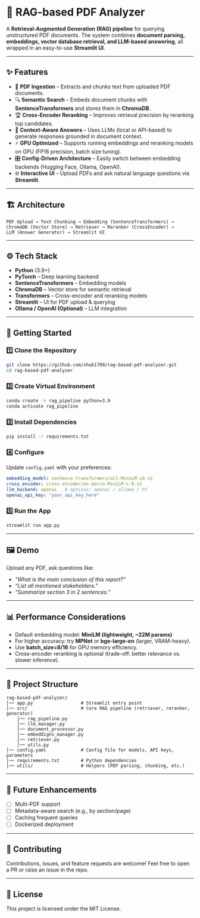 # 📄 RAG-based PDF Analyzer

A **Retrieval-Augmented Generation (RAG) pipeline** for querying unstructured PDF documents. The system combines **document parsing, embeddings, vector database retrieval, and LLM-based answering**, all wrapped in an easy-to-use **Streamlit UI**.

---

## ✨ Features

* 📑 **PDF Ingestion** – Extracts and chunks text from uploaded PDF documents.
* 🔍 **Semantic Search** – Embeds document chunks with **SentenceTransformers** and stores them in **ChromaDB**.
* 🏆 **Cross-Encoder Reranking** – Improves retrieval precision by reranking top candidates.
* 🤖 **Context-Aware Answers** – Uses LLMs (local or API-based) to generate responses grounded in document context.
* ⚡ **GPU Optimized** – Supports running embeddings and reranking models on GPU (FP16 precision, batch size tuning).
* 🎛️ **Config-Driven Architecture** – Easily switch between embedding backends (Hugging Face, Ollama, OpenAI).
* 🌐 **Interactive UI** – Upload PDFs and ask natural language questions via **Streamlit**.

---

## 🏗️ Architecture

```
PDF Upload → Text Chunking → Embedding (SentenceTransformers) → 
ChromaDB (Vector Store) → Retriever → Reranker (CrossEncoder) → 
LLM (Answer Generator) → Streamlit UI
```

---

## ⚙️ Tech Stack

* **Python** (3.9+)
* **PyTorch** – Deep learning backend
* **SentenceTransformers** – Embedding models
* **ChromaDB** – Vector store for semantic retrieval
* **Transformers** – Cross-encoder and reranking models
* **Streamlit** – UI for PDF upload & querying
* **Ollama / OpenAI (Optional)** – LLM integration

---

## 🚀 Getting Started

### 1️⃣ Clone the Repository

```bash
git clone https://github.com/shub1709/rag-based-pdf-analyzer.git
cd rag-based-pdf-analyzer
```

### 2️⃣ Create Virtual Environment

```bash
conda create -n rag_pipeline python=3.9
conda activate rag_pipeline
```

### 3️⃣ Install Dependencies

```bash
pip install -r requirements.txt
```

### 4️⃣ Configure

Update `config.yaml` with your preferences:

```yaml
embedding_model: sentence-transformers/all-MiniLM-L6-v2
cross_encoder: cross-encoder/ms-marco-MiniLM-L-6-v2
llm_backend: openai   # options: openai / ollama / hf
openai_api_key: "your_api_key_here"
```

### 5️⃣ Run the App

```bash
streamlit run app.py
```

---

## 🖼️ Demo

Upload any PDF, ask questions like:

* *“What is the main conclusion of this report?”*
* *“List all mentioned stakeholders.”*
* *“Summarize section 3 in 2 sentences.”*

---

## 📊 Performance Considerations

* Default embedding model: **MiniLM (lightweight, \~22M params)**
* For higher accuracy: try **MPNet** or **bge-large-en** (larger, VRAM-heavy).
* Use **batch\_size=8/16** for GPU memory efficiency.
* Cross-encoder reranking is optional (trade-off: better relevance vs. slower inference).

---

## 📂 Project Structure

```
rag-based-pdf-analyzer/
│── app.py                  # Streamlit entry point
│── src/                    # Core RAG pipeline (retriever, reranker, generator)
    │── rag_pipeline.py
    │── llm_manager.py     
    │── document_processor.py     
    │── embeddigns_manager.py     
    │── retriever.py     
    │── utils.py     
│── config.yaml             # Config file for models, API keys, parameters
│── requirements.txt        # Python dependencies
│── utils/                  # Helpers (PDF parsing, chunking, etc.)
```

---

## 🔮 Future Enhancements

* [ ] Multi-PDF support
* [ ] Metadata-aware search (e.g., by section/page)
* [ ] Caching frequent queries
* [ ] Dockerized deployment

---

## 🤝 Contributing

Contributions, issues, and feature requests are welcome!
Feel free to open a PR or raise an issue in the repo.

---

## 📜 License

This project is licensed under the MIT License.